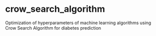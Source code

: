 # crow_search_algorithm
Optimization of hyperparameters of machine learning algorithms using Crow Search Algorithm for diabetes prediction
